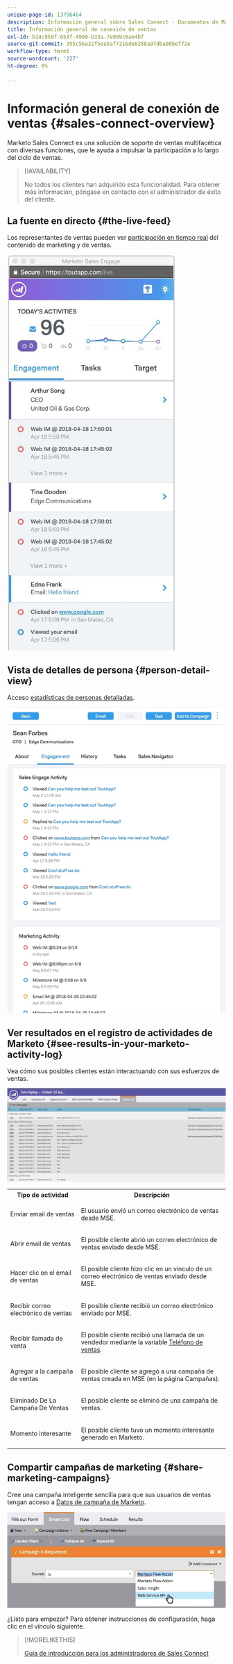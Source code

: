 ```yaml
---
unique-page-id: 13796464
description: Información general sobre Sales Connect - Documentos de Marketo - Documentación del producto
title: Información general de conexión de ventas
exl-id: b14c950f-653f-4909-b33a-7e099c6ae4bf
source-git-commit: 355c56a22f5eebaf7216de6288a97dba00bef72e
workflow-type: tm+mt
source-wordcount: '227'
ht-degree: 6%

---
```


# Información general de conexión de ventas {#sales-connect-overview}

Marketo Sales Connect es una solución de soporte de ventas multifacética con diversas funciones, que le ayuda a impulsar la participación a lo largo del ciclo de ventas.

>[!AVAILABILITY]
>
>No todos los clientes han adquirido esta funcionalidad. Para obtener más información, póngase en contacto con el administrador de éxito del cliente.

## La fuente en directo {#the-live-feed}

Los representantes de ventas pueden ver [participación en tiempo real](/help/marketo/product-docs/marketo-sales-connect/email/the-live-feed/live-feed-overview.md) del contenido de marketing y de ventas.

![](assets/engagement.jpg)

## Vista de detalles de persona {#person-detail-view}

Acceso [estadísticas de personas detalladas](/help/marketo/product-docs/marketo-sales-connect/people/person-detail-view.md).

![](assets/2018-05-11-at-3.28-pm.jpg)

## Ver resultados en el registro de actividades de Marketo {#see-results-in-your-marketo-activity-log}

Vea cómo sus posibles clientes están interactuando con sus esfuerzos de ventas.

![](assets/2018-05-11-at-3.30-pm.jpg)

<table> 
 <tbody> 
  <tr> 
   <th>Tipo de actividad</th> 
   <th>Descripción</th> 
  </tr> 
  <tr> 
   <td><p>Enviar email de ventas</p></td> 
   <td><p>El usuario envió un correo electrónico de ventas desde MSE.</p></td> 
  </tr> 
  <tr> 
   <td><p>Abrir email de ventas</p></td> 
   <td><p>El posible cliente abrió un correo electrónico de ventas enviado desde MSE.</p></td> 
  </tr> 
  <tr> 
   <td><p>Hacer clic en el email de ventas</p></td> 
   <td><p>El posible cliente hizo clic en un vínculo de un correo electrónico de ventas enviado desde MSE.</p></td> 
  </tr> 
  <tr> 
   <td colspan="1"><p>Recibir correo electrónico de ventas</p></td> 
   <td colspan="1"><p>El posible cliente recibió un correo electrónico enviado por MSE.</p></td> 
  </tr> 
  <tr> 
   <td colspan="1"><p>Recibir llamada de venta</p></td> 
   <td colspan="1"><p>El posible cliente recibió una llamada de un vendedor mediante la variable <a href="/help/marketo/product-docs/marketo-sales-connect/phone/sales-phone-overview.md" rel="nofollow">Teléfono de ventas</a>.</p></td> 
  </tr> 
  <tr> 
   <td colspan="1"><p>Agregar a la campaña de ventas</p></td> 
   <td colspan="1"><p>El posible cliente se agregó a una campaña de ventas creada en MSE (en la página Campañas).</p></td> 
  </tr> 
  <tr> 
   <td colspan="1"><p>Eliminado De La Campaña De Ventas</p></td> 
   <td colspan="1"><p>El posible cliente se eliminó de una campaña de ventas.</p></td> 
  </tr> 
  <tr> 
   <td colspan="1"><p>Momento interesante</p></td> 
   <td colspan="1"><p>El posible cliente tuvo un momento interesante generado en Marketo.</p></td> 
  </tr> 
 </tbody> 
</table>

## Compartir campañas de marketing {#share-marketing-campaigns}

Cree una campaña inteligente sencilla para que sus usuarios de ventas tengan acceso a [Datos de campaña de Marketo](/help/marketo/product-docs/marketo-sales-connect/marketo/make-a-campaign-visible-to-sales-connect-users.md).

![](assets/campaign-is-requested.jpg)

¿Listo para empezar? Para obtener instrucciones de configuración, haga clic en el vínculo siguiente.

>[!MORELIKETHIS]
>
>[Guía de introducción para los administradores de Sales Connect](/help/marketo/product-docs/marketo-sales-connect/getting-started/getting-started-guide-for-sales-connect-admins.md)
